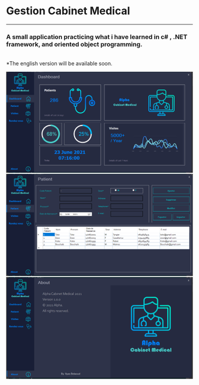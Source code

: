 # Gestion Cabinet Medical
---
### A small application practicing what i have learned in c# , .NET framework, and oriented object programming.<br/>
<br/>
*The english version will be available soon.

<br/>

![](https://github.com/ilyasbelaoud/gestion-cabinet-medical/blob/master/images/1.PNG)
![](https://github.com/ilyasbelaoud/gestion-cabinet-medical/blob/master/images/2.PNG)
![](https://github.com/ilyasbelaoud/gestion-cabinet-medical/blob/master/images/3.PNG)



